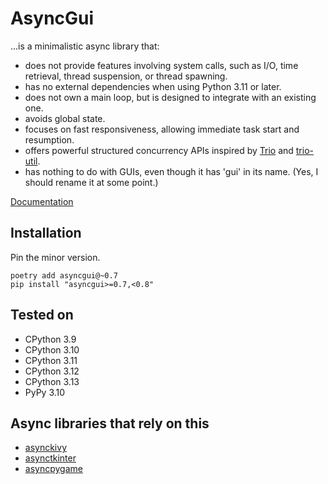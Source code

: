 # AsyncGui

...is a minimalistic async library that:

- does not provide features involving system calls, such as I/O, time retrieval, thread suspension, or thread spawning.
- has no external dependencies when using Python 3.11 or later.
- does not own a main loop, but is designed to integrate with an existing one.
- avoids global state.
- focuses on fast responsiveness, allowing immediate task start and resumption.
- offers powerful structured concurrency APIs inspired by [Trio](https://trio.readthedocs.io/en/stable/) and [trio-util](https://trio-util.readthedocs.io/en/latest/).
- has nothing to do with GUIs, even though it has 'gui' in its name. (Yes, I should rename it at some point.)

[Documentation](https://asyncgui.github.io/asyncgui/)

## Installation

Pin the minor version.

```text
poetry add asyncgui@~0.7
pip install "asyncgui>=0.7,<0.8"
```

## Tested on

- CPython 3.9
- CPython 3.10
- CPython 3.11
- CPython 3.12
- CPython 3.13
- PyPy 3.10

## Async libraries that rely on this

- [asynckivy](https://github.com/asyncgui/asynckivy)
- [asynctkinter](https://github.com/asyncgui/asynctkinter)
- [asyncpygame](https://github.com/asyncgui/asyncpygame)
